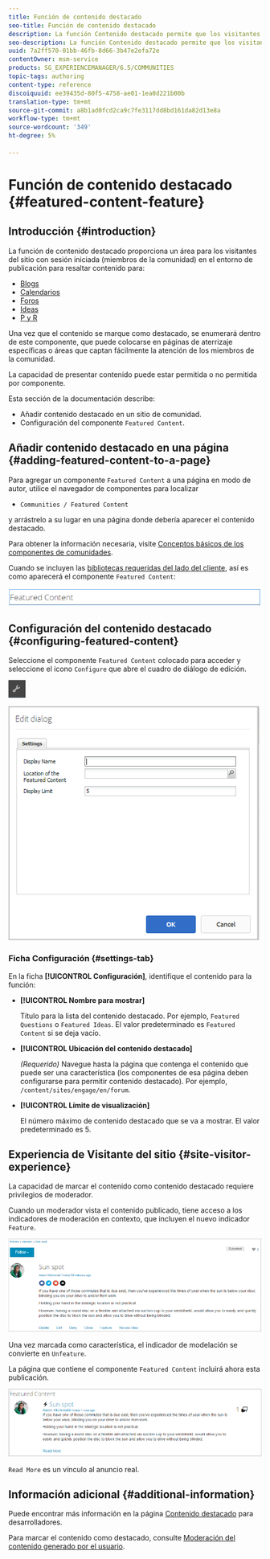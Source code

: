 ```yaml
---
title: Función de contenido destacado
seo-title: Función de contenido destacado
description: La función Contenido destacado permite que los visitantes del sitio con sesión resalten el contenido
seo-description: La función Contenido destacado permite que los visitantes del sitio con sesión resalten el contenido
uuid: 7a2ff570-01bb-46fb-8d66-3b47e2efa72e
contentOwner: msm-service
products: SG_EXPERIENCEMANAGER/6.5/COMMUNITIES
topic-tags: authoring
content-type: reference
discoiquuid: ee39435d-80f5-4758-ae01-1ea0d221b00b
translation-type: tm+mt
source-git-commit: a8b1ad0fcd2ca9c7fe3117dd8bd161da82d13e8a
workflow-type: tm+mt
source-wordcount: '349'
ht-degree: 5%

---
```



# Función de contenido destacado {#featured-content-feature}

## Introducción {#introduction}

La función de contenido destacado proporciona un área para los visitantes del sitio con sesión iniciada (miembros de la comunidad) en el entorno de publicación para resaltar contenido para:

* [Blogs](blog-feature.md)
* [Calendarios](calendar.md)
* [Foros](forum.md)
* [Ideas](ideation-feature.md)
* [P y R](working-with-qna.md)

Una vez que el contenido se marque como destacado, se enumerará dentro de este componente, que puede colocarse en páginas de aterrizaje específicas o áreas que captan fácilmente la atención de los miembros de la comunidad.

La capacidad de presentar contenido puede estar permitida o no permitida por componente.

Esta sección de la documentación describe:

* Añadir contenido destacado en un sitio de comunidad.
* Configuración del componente `Featured Content`.

## Añadir contenido destacado en una página {#adding-featured-content-to-a-page}

Para agregar un componente `Featured Content` a una página en modo de autor, utilice el navegador de componentes para localizar

* `Communities / Featured Content`

y arrástrelo a su lugar en una página donde debería aparecer el contenido destacado.

Para obtener la información necesaria, visite [Conceptos básicos de los componentes de comunidades](basics.md).

Cuando se incluyen las [bibliotecas requeridas del lado del cliente](essentials-featured.md#essentials-for-client-side), así es como aparecerá el componente `Featured Content`:

![contenido de funciones](assets/featuredcontent.png)

## Configuración del contenido destacado {#configuring-featured-content}

Seleccione el componente `Featured Content` colocado para acceder y seleccione el icono `Configure` que abre el cuadro de diálogo de edición.

![configure-new](assets/configure-new.png)

![feature content1](assets/featuredcontent1.png)

### Ficha Configuración {#settings-tab}

En la ficha **[!UICONTROL Configuración]**, identifique el contenido para la función:

* **[!UICONTROL Nombre para mostrar]**

   Título para la lista del contenido destacado. Por ejemplo, `Featured Questions` o `Featured Ideas`. El valor predeterminado es `Featured Content` si se deja vacío.

* **[!UICONTROL Ubicación del contenido destacado]**

   *(Requerido)* Navegue hasta la página que contenga el contenido que puede ser una característica (los componentes de esa página deben configurarse para permitir contenido destacado). Por ejemplo, `/content/sites/engage/en/forum`.

* **[!UICONTROL Límite de visualización]**

   El número máximo de contenido destacado que se va a mostrar. El valor predeterminado es 5.

## Experiencia de Visitante del sitio {#site-visitor-experience}

La capacidad de marcar el contenido como contenido destacado requiere privilegios de moderador.

Cuando un moderador vista el contenido publicado, tiene acceso a los indicadores de moderación en contexto, que incluyen el nuevo indicador `Feature`.

![site-visitante-experience](assets/site-visitor-experience.png)

Una vez marcada como característica, el indicador de modelación se convierte en `Unfeature`.

La página que contiene el componente `Featured Content` incluirá ahora esta publicación.

![site-visitante-experience1](assets/site-visitor-experience1.png)

`Read More` es un vínculo al anuncio real.

## Información adicional {#additional-information}

Puede encontrar más información en la página [Contenido destacado](essentials-featured.md) para desarrolladores.

Para marcar el contenido como destacado, consulte [Moderación del contenido generado por el usuario](moderate-ugc.md).
